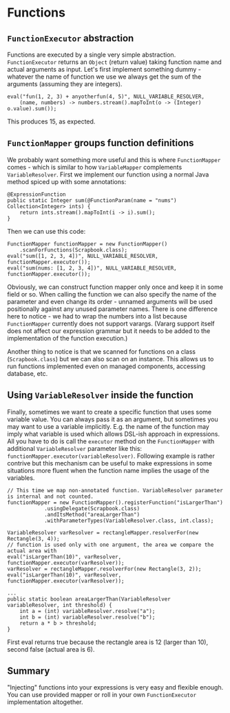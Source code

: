 # Functions

## `FunctionExecutor` abstraction

Functions are executed by a single very simple abstraction.
`FunctionExecutor` returns an `Object` (return value) taking function name and actual
arguments as input. Let's first implement something dummy - whatever the name of function we use
we always get the sum of the arguments (assuming they are integers).
```
eval("fun(1, 2, 3) + anyotherfun(4, 5)", NULL_VARIABLE_RESOLVER,
	(name, numbers) -> numbers.stream().mapToInt(o -> (Integer) o.value).sum());
```
This produces 15, as expected.

## `FunctionMapper` groups function definitions

We probably want something more useful and this is where `FunctionMapper` comes - which is similar
to how `VariableMapper` complements `VariableResolver`. First we implement our function using
a normal Java method spiced up with some annotations:
```
@ExpressionFunction
public static Integer sum(@FunctionParam(name = "nums") Collection<Integer> ints) {
	return ints.stream().mapToInt(i -> i).sum();
}
```

Then we can use this code:
```
FunctionMapper functionMapper = new FunctionMapper()
	.scanForFunctions(Scrapbook.class);
eval("sum([1, 2, 3, 4])", NULL_VARIABLE_RESOLVER, functionMapper.executor());
eval("sum(nums: [1, 2, 3, 4])", NULL_VARIABLE_RESOLVER, functionMapper.executor());
```
Obviously, we can construct function mapper only once and keep it in some field or so. When calling
the function we can also specify the name of the parameter and even change its order - unnamed
arguments will be used positionally against any unused parameter names. There is one difference
here to notice - we had to wrap the numbers into a list because `FunctionMapper` currently does not
support varargs. (Vararg support itself does not affect our expression grammar but it needs to
be added to the implementation of the function execution.)

Another thing to notice is that we scanned for functions on a class (`Scrapbook.class`)
but we can also scan on an instance. This allows us to run functions implemented even on managed
components, accessing database, etc.

## Using `VariableResolver` inside the function

Finally, sometimes we want to create a specific function that uses some variable value. You can
always pass it as an argument, but sometimes you may want to use a variable implicitly. E.g. the
name of the function may imply what variable is used which allows DSL-ish approach in expressions.
All you have to do is call the `executor` method on the `FunctionMapper` with additional
`VariableResolver` parameter like this: `functionMapper.executor(variableResolver)`.
Following example is rather contrive but this mechanism can be useful to make expressions in some
situations more fluent when the function name implies the usage of the variables.
```
// This time we map non-annotated function. VariableResolver parameter is internal and not counted.
functionMapper = new FunctionMapper().registerFunction("isLargerThan")
			.usingDelegate(Scrapbook.class)
			.andItsMethod("areaLargerThan")
			.withParameterTypes(VariableResolver.class, int.class);

VariableResolver varResolver = rectangleMapper.resolverFor(new Rectangle(3, 4));
// function is used only with one argument, the area we compare the actual area with
eval("isLargerThan(10)", varResolver, functionMapper.executor(varResolver));
varResolver = rectangleMapper.resolverFor(new Rectangle(3, 2));
eval("isLargerThan(10)", varResolver, functionMapper.executor(varResolver));

...
public static boolean areaLargerThan(VariableResolver variableResolver, int threshold) {
	int a = (int) variableResolver.resolve("a");
	int b = (int) variableResolver.resolve("b");
	return a * b > threshold;
}
```

First eval returns true because the rectangle area is 12 (larger than 10), second false (actual
area is 6).

## Summary

"Injecting" functions into your expressions is very easy and flexible
enough. You can use provided mapper or roll in your own `FunctionExecutor` implementation
altogether.